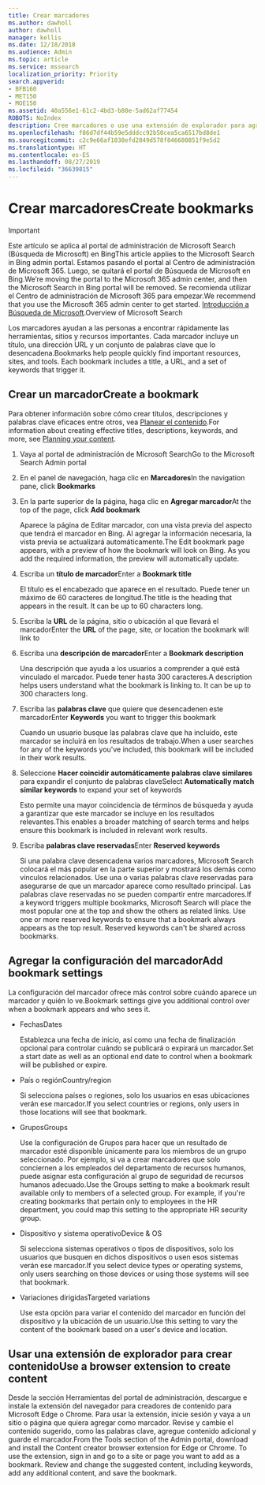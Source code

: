 ```yaml
---
title: Crear marcadores
ms.author: dawholl
author: dawholl
manager: kellis
ms.date: 12/18/2018
ms.audience: Admin
ms.topic: article
ms.service: mssearch
localization_priority: Priority
search.appverid:
- BFB160
- MET150
- MOE150
ms.assetid: 40a556e1-61c2-4bd3-b80e-5ad62af77454
ROBOTS: NoIndex
description: Cree marcadores o use una extensión de explorador para agregarlos a los resultados de trabajo de Microsoft Search
ms.openlocfilehash: f86d7df44b59e5dddcc92b50cea5ca6517bd8de1
ms.sourcegitcommit: c2c9e66af1038efd2849d578f846680851f9e5d2
ms.translationtype: HT
ms.contentlocale: es-ES
ms.lasthandoff: 08/27/2019
ms.locfileid: "36639815"
---
```

# <a name="create-bookmarks"></a><span data-ttu-id="246bf-103">Crear marcadores</span><span class="sxs-lookup"><span data-stu-id="246bf-103">Create bookmarks</span></span>

> [!IMPORTANT]
> <span data-ttu-id="246bf-104">Este artículo se aplica al portal de administración de Microsoft Search (Búsqueda de Microsoft) en Bing</span><span class="sxs-lookup"><span data-stu-id="246bf-104">This article applies to the Microsoft Search in Bing admin portal.</span></span> <span data-ttu-id="246bf-105">Estamos pasando el portal al Centro de administración de Microsoft 365. Luego, se quitará el portal de Búsqueda de Microsoft en Bing.</span><span class="sxs-lookup"><span data-stu-id="246bf-105">We’re moving the portal to the Microsoft 365 admin center, and then the Microsoft Search in Bing portal will be removed.</span></span> <span data-ttu-id="246bf-106">Se recomienda utilizar el Centro de administración de Microsoft 365 para empezar.</span><span class="sxs-lookup"><span data-stu-id="246bf-106">We recommend that you use the Microsoft 365 admin center to get started.</span></span> <span data-ttu-id="246bf-107">[Introducción a Búsqueda de Microsoft](overview-microsoft-search.md).</span><span class="sxs-lookup"><span data-stu-id="246bf-107">Overview of Microsoft Search</span></span>
    
<span data-ttu-id="246bf-p102">Los marcadores ayudan a las personas a encontrar rápidamente las herramientas, sitios y recursos importantes. Cada marcador incluye un título, una dirección URL y un conjunto de palabras clave que lo desencadena.</span><span class="sxs-lookup"><span data-stu-id="246bf-p102">Bookmarks help people quickly find important resources, sites, and tools. Each bookmark includes a title, a URL, and a set of keywords that trigger it.</span></span>
  
## <a name="create-a-bookmark"></a><span data-ttu-id="246bf-110">Crear un marcador</span><span class="sxs-lookup"><span data-stu-id="246bf-110">Create a bookmark</span></span>

<span data-ttu-id="246bf-111">Para obtener información sobre cómo crear títulos, descripciones y palabras clave eficaces entre otros, vea [Planear el contenido](plan-your-content.md).</span><span class="sxs-lookup"><span data-stu-id="246bf-111">For information about creating effective titles, descriptions, keywords, and more, see [Planning your content](plan-your-content.md).</span></span>
  
1. <span data-ttu-id="246bf-112">Vaya al portal de administración de Microsoft Search</span><span class="sxs-lookup"><span data-stu-id="246bf-112">Go to the Microsoft Search Admin portal</span></span>
    
2. <span data-ttu-id="246bf-113">En el panel de navegación, haga clic en **Marcadores**</span><span class="sxs-lookup"><span data-stu-id="246bf-113">In the navigation pane, click **Bookmarks**</span></span>
    
3. <span data-ttu-id="246bf-114">En la parte superior de la página, haga clic en **Agregar marcador**</span><span class="sxs-lookup"><span data-stu-id="246bf-114">At the top of the page, click **Add bookmark**</span></span>
    
    <span data-ttu-id="246bf-p103">Aparece la página de Editar marcador, con una vista previa del aspecto que tendrá el marcador en Bing. Al agregar la información necesaria, la vista previa se actualizará automáticamente.</span><span class="sxs-lookup"><span data-stu-id="246bf-p103">The Edit bookmark page appears, with a preview of how the bookmark will look on Bing. As you add the required information, the preview will automatically update.</span></span>
    
4. <span data-ttu-id="246bf-117">Escriba un **título de marcador**</span><span class="sxs-lookup"><span data-stu-id="246bf-117">Enter a **Bookmark title**</span></span>
    
    <span data-ttu-id="246bf-p104">El título es el encabezado que aparece en el resultado. Puede tener un máximo de 60 caracteres de longitud.</span><span class="sxs-lookup"><span data-stu-id="246bf-p104">The title is the heading that appears in the result. It can be up to 60 characters long.</span></span>
    
5. <span data-ttu-id="246bf-120">Escriba la **URL** de la página, sitio o ubicación al que llevará el marcador</span><span class="sxs-lookup"><span data-stu-id="246bf-120">Enter the **URL** of the page, site, or location the bookmark will link to</span></span> 
    
6. <span data-ttu-id="246bf-121">Escriba una **descripción de marcador**</span><span class="sxs-lookup"><span data-stu-id="246bf-121">Enter a **Bookmark description**</span></span>
    
    <span data-ttu-id="246bf-p105">Una descripción que ayuda a los usuarios a comprender a qué está vinculado el marcador. Puede tener hasta 300 caracteres.</span><span class="sxs-lookup"><span data-stu-id="246bf-p105">A description helps users understand what the bookmark is linking to. It can be up to 300 characters long.</span></span>
    
7. <span data-ttu-id="246bf-124">Escriba las **palabras clave** que quiere que desencadenen este marcador</span><span class="sxs-lookup"><span data-stu-id="246bf-124">Enter **Keywords** you want to trigger this bookmark</span></span> 
    
    <span data-ttu-id="246bf-125">Cuando un usuario busque las palabras clave que ha incluido, este marcador se incluirá en los resultados de trabajo.</span><span class="sxs-lookup"><span data-stu-id="246bf-125">When a user searches for any of the keywords you've included, this bookmark will be included in their work results.</span></span>
    
8. <span data-ttu-id="246bf-126">Seleccione **Hacer coincidir automáticamente palabras clave similares** para expandir el conjunto de palabras clave</span><span class="sxs-lookup"><span data-stu-id="246bf-126">Select **Automatically match similar keywords** to expand your set of keywords</span></span> 
    
    <span data-ttu-id="246bf-127">Esto permite una mayor coincidencia de términos de búsqueda y ayuda a garantizar que este marcador se incluye en los resultados relevantes.</span><span class="sxs-lookup"><span data-stu-id="246bf-127">This enables a broader matching of search terms and helps ensure this bookmark is included in relevant work results.</span></span>
    
9. <span data-ttu-id="246bf-128">Escriba **palabras clave reservadas**</span><span class="sxs-lookup"><span data-stu-id="246bf-128">Enter **Reserved keywords**</span></span>
    
    <span data-ttu-id="246bf-p106">Si una palabra clave desencadena varios marcadores, Microsoft Search colocará el más popular en la parte superior y mostrará los demás como vínculos relacionados. Use una o varias palabras clave reservadas para asegurarse de que un marcador aparece como resultado principal. Las palabras clave reservadas no se pueden compartir entre marcadores.</span><span class="sxs-lookup"><span data-stu-id="246bf-p106">If a keyword triggers multiple bookmarks, Microsoft Search will place the most popular one at the top and show the others as related links. Use one or more reserved keywords to ensure that a bookmark always appears as the top result. Reserved keywords can't be shared across bookmarks.</span></span>
    
## <a name="add-bookmark-settings"></a><span data-ttu-id="246bf-132">Agregar la configuración del marcador</span><span class="sxs-lookup"><span data-stu-id="246bf-132">Add bookmark settings</span></span>

<span data-ttu-id="246bf-133">La configuración del marcador ofrece más control sobre cuándo aparece un marcador y quién lo ve.</span><span class="sxs-lookup"><span data-stu-id="246bf-133">Bookmark settings give you additional control over when a bookmark appears and who sees it.</span></span>
  
- <span data-ttu-id="246bf-134">Fechas</span><span class="sxs-lookup"><span data-stu-id="246bf-134">Dates</span></span>
    
    <span data-ttu-id="246bf-135">Establezca una fecha de inicio, así como una fecha de finalización opcional para controlar cuándo se publicará o expirará un marcador.</span><span class="sxs-lookup"><span data-stu-id="246bf-135">Set a start date as well as an optional end date to control when a bookmark will be published or expire.</span></span> 
    
- <span data-ttu-id="246bf-136">País o región</span><span class="sxs-lookup"><span data-stu-id="246bf-136">Country/region</span></span>
    
    <span data-ttu-id="246bf-137">Si selecciona países o regiones, solo los usuarios en esas ubicaciones verán ese marcador.</span><span class="sxs-lookup"><span data-stu-id="246bf-137">If you select countries or regions, only users in those locations will see that bookmark.</span></span>
    
- <span data-ttu-id="246bf-138">Grupos</span><span class="sxs-lookup"><span data-stu-id="246bf-138">Groups</span></span>
    
    <span data-ttu-id="246bf-p107">Use la configuración de Grupos para hacer que un resultado de marcador esté disponible únicamente para los miembros de un grupo seleccionado. Por ejemplo, si va a crear marcadores que solo conciernen a los empleados del departamento de recursos humanos, puede asignar esta configuración al grupo de seguridad de recursos humanos adecuado.</span><span class="sxs-lookup"><span data-stu-id="246bf-p107">Use the Groups setting to make a bookmark result available only to members of a selected group. For example, if you're creating bookmarks that pertain only to employees in the HR department, you could map this setting to the appropriate HR security group.</span></span>
    
- <span data-ttu-id="246bf-141">Dispositivo y sistema operativo</span><span class="sxs-lookup"><span data-stu-id="246bf-141">Device &amp; OS</span></span>
    
    <span data-ttu-id="246bf-142">Si selecciona sistemas operativos o tipos de dispositivos, solo los usuarios que busquen en dichos dispositivos o usen esos sistemas verán ese marcador.</span><span class="sxs-lookup"><span data-stu-id="246bf-142">If you select device types or operating systems, only users searching on those devices or using those systems will see that bookmark.</span></span>
    
- <span data-ttu-id="246bf-143">Variaciones dirigidas</span><span class="sxs-lookup"><span data-stu-id="246bf-143">Targeted variations</span></span>
    
    <span data-ttu-id="246bf-144">Use esta opción para variar el contenido del marcador en función del dispositivo y la ubicación de un usuario.</span><span class="sxs-lookup"><span data-stu-id="246bf-144">Use this setting to vary the content of the bookmark based on a user's device and location.</span></span>
    
## <a name="use-a-browser-extension-to-create-content"></a><span data-ttu-id="246bf-145">Usar una extensión de explorador para crear contenido</span><span class="sxs-lookup"><span data-stu-id="246bf-145">Use a browser extension to create content</span></span>

<span data-ttu-id="246bf-p108">Desde la sección Herramientas del portal de administración, descargue e instale la extensión del navegador para creadores de contenido para Microsoft Edge o Chrome. Para usar la extensión, inicie sesión y vaya a un sitio o página que quiera agregar como marcador. Revise y cambie el contenido sugerido, como las palabras clave, agregue contenido adicional y guarde el marcador.</span><span class="sxs-lookup"><span data-stu-id="246bf-p108">From the Tools section of the Admin portal, download and install the Content creator browser extension for Edge or Chrome. To use the extension, sign in and go to a site or page you want to add as a bookmark. Review and change the suggested content, including keywords, add any additional content, and save the bookmark.</span></span>
